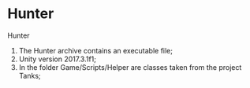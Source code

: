# Hunter
Hunter

1. The Hunter archive contains an executable file;
2. Unity version 2017.3.1f1;
3. In the folder Game/Scripts/Helper are classes taken from the project Tanks;